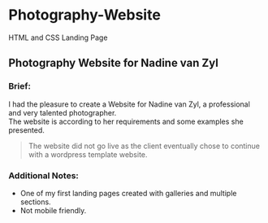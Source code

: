 # Photography-Website
HTML and CSS Landing Page

<h2>Photography Website for Nadine van Zyl</h2>
<h3>Brief:</h3>
I had the pleasure to create a Website for Nadine van Zyl, a professional and very talented photographer. 
<br/>
The website is according to her requirements and some examples she presented.

<blockquote>The website did not go live as the client eventually chose to continue with a wordpress template website.</blockquote> 

<h3>Additional Notes:</h3>
<ul><li>One of my first landing pages created with galleries and multiple sections.</li>
    <li>Not mobile friendly.</li>
</ul>
